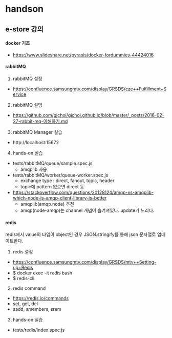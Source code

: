 # handson

## e-store 강의
#### docker 기초
* https://www.slideshare.net/pyrasis/docker-fordummies-44424016

#### rabbitMQ
1. rabbitMQ 설정
  - https://confluence.samsungmtv.com/display/GRSDS/cze++Fulfillment+Service
2. rabbitMQ 설명
  - https://github.com/gjchoi/gjchoi.github.io/blob/master/_posts/2016-02-27-rabbit-mq-이해하기.md
3. rabbitMQ Manager 실습
  - http://localhost:15672
4. hands-on 실습
  - tests/rabbitMQ/queue/sample.spec.js
    * amqplib 사용
  - tests/rabbitMQ/worker/queue-worker.spec.js
    * exchange type : direct, fanout, topic, header
    * topic에 pattern 없으면 direct 동
  - https://stackoverflow.com/questions/20128124/amqp-vs-amqplib-which-node-js-amqp-client-library-is-better
    * amqplib(amqp.node) 추천
    * amqp(node-amqp)는 channel 개념이 숨겨져있다. update가 느리다.

#### redis
redis에서 value의 타입이 object인 경우 JSON.stringify를 통해 json 문자열로 업데이트한다.

1. redis 설정
  - https://confluence.samsungmtv.com/display/GRSDS/mtv++Setting-up+Redis
  - $ docker exec -it redis bash
  - $ redis-cli
2. redis command
  - https://redis.io/commands
  - set, get, del
  - sadd, smembers, srem
3. hands-on 실습
  - tests/redis/index.spec.js



